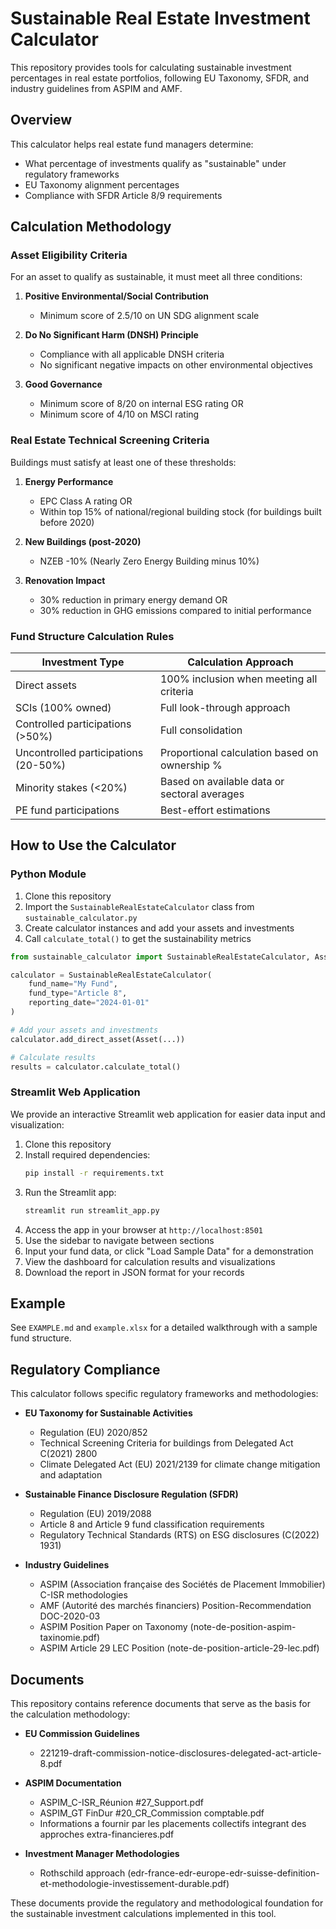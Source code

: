 # Sustainable Real Estate Investment Calculator

This repository provides tools for calculating sustainable investment percentages in real estate portfolios, following EU Taxonomy, SFDR, and industry guidelines from ASPIM and AMF.

## Overview

This calculator helps real estate fund managers determine:
- What percentage of investments qualify as "sustainable" under regulatory frameworks
- EU Taxonomy alignment percentages
- Compliance with SFDR Article 8/9 requirements

## Calculation Methodology

### Asset Eligibility Criteria

For an asset to qualify as sustainable, it must meet all three conditions:

1. **Positive Environmental/Social Contribution**
   - Minimum score of 2.5/10 on UN SDG alignment scale

2. **Do No Significant Harm (DNSH) Principle**
   - Compliance with all applicable DNSH criteria
   - No significant negative impacts on other environmental objectives

3. **Good Governance**
   - Minimum score of 8/20 on internal ESG rating OR
   - Minimum score of 4/10 on MSCI rating

### Real Estate Technical Screening Criteria

Buildings must satisfy at least one of these thresholds:

1. **Energy Performance**
   - EPC Class A rating OR
   - Within top 15% of national/regional building stock (for buildings built before 2020)

2. **New Buildings (post-2020)**
   - NZEB -10% (Nearly Zero Energy Building minus 10%)

3. **Renovation Impact**
   - 30% reduction in primary energy demand OR
   - 30% reduction in GHG emissions compared to initial performance

### Fund Structure Calculation Rules

| Investment Type | Calculation Approach |
|----------------|----------------------|
| Direct assets | 100% inclusion when meeting all criteria |
| SCIs (100% owned) | Full look-through approach |
| Controlled participations (>50%) | Full consolidation |
| Uncontrolled participations (20-50%) | Proportional calculation based on ownership % |
| Minority stakes (<20%) | Based on available data or sectoral averages |
| PE fund participations | Best-effort estimations |

## How to Use the Calculator

### Python Module

1. Clone this repository
2. Import the `SustainableRealEstateCalculator` class from `sustainable_calculator.py`
3. Create calculator instances and add your assets and investments
4. Call `calculate_total()` to get the sustainability metrics

```python
from sustainable_calculator import SustainableRealEstateCalculator, Asset

calculator = SustainableRealEstateCalculator(
    fund_name="My Fund",
    fund_type="Article 8",
    reporting_date="2024-01-01"
)

# Add your assets and investments
calculator.add_direct_asset(Asset(...))

# Calculate results
results = calculator.calculate_total()
```

### Streamlit Web Application

We provide an interactive Streamlit web application for easier data input and visualization:

1. Clone this repository
2. Install required dependencies:
   ```bash
   pip install -r requirements.txt
   ```
3. Run the Streamlit app:
   ```bash
   streamlit run streamlit_app.py
   ```
4. Access the app in your browser at `http://localhost:8501`
5. Use the sidebar to navigate between sections
6. Input your fund data, or click "Load Sample Data" for a demonstration
7. View the dashboard for calculation results and visualizations
8. Download the report in JSON format for your records

## Example

See `EXAMPLE.md` and `example.xlsx` for a detailed walkthrough with a sample fund structure.

## Regulatory Compliance

This calculator follows specific regulatory frameworks and methodologies:

- **EU Taxonomy for Sustainable Activities**
  - Regulation (EU) 2020/852
  - Technical Screening Criteria for buildings from Delegated Act C(2021) 2800
  - Climate Delegated Act (EU) 2021/2139 for climate change mitigation and adaptation

- **Sustainable Finance Disclosure Regulation (SFDR)**
  - Regulation (EU) 2019/2088
  - Article 8 and Article 9 fund classification requirements
  - Regulatory Technical Standards (RTS) on ESG disclosures (C(2022) 1931)

- **Industry Guidelines**
  - ASPIM (Association française des Sociétés de Placement Immobilier) C-ISR methodologies
  - AMF (Autorité des marchés financiers) Position-Recommendation DOC-2020-03
  - ASPIM Position Paper on Taxonomy (note-de-position-aspim-taxinomie.pdf)
  - ASPIM Article 29 LEC Position (note-de-position-article-29-lec.pdf)

## Documents

This repository contains reference documents that serve as the basis for the calculation methodology:

- **EU Commission Guidelines**
  - 221219-draft-commission-notice-disclosures-delegated-act-article-8.pdf

- **ASPIM Documentation**
  - ASPIM_C-ISR_Réunion #27_Support.pdf
  - ASPIM_GT FinDur #20_CR_Commission comptable.pdf
  - Informations a fournir par les placements collectifs integrant des approches extra-financieres.pdf

- **Investment Manager Methodologies**
  - Rothschild approach (edr-france-edr-europe-edr-suisse-definition-et-methodologie-investissement-durable.pdf)

These documents provide the regulatory and methodological foundation for the sustainable investment calculations implemented in this tool.